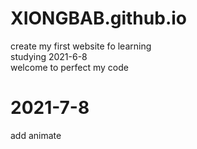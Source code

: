 # XIONGBAB.github.io
create my first website fo learning  
studying 2021-6-8  
welcome to perfect my code  
# 2021-7-8 
add animate
